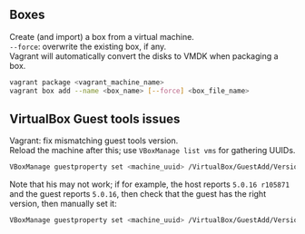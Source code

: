 ## Boxes

Create (and import) a box from a virtual machine.  
`--force`: overwrite the existing box, if any.  
Vagrant will automatically convert the disks to VMDK when packaging a box.

```sh
vagrant package <vagrant_machine_name>
vagrant box add --name <box_name> [--force] <box_file_name>
```

## VirtualBox Guest tools issues

Vagrant: fix mismatching guest tools version.  
Reload the machine after this; use  `VBoxManage list vms` for gathering UUIDs.

```sh
VBoxManage guestproperty set <machine_uuid> /VirtualBox/GuestAdd/Version
```

Note that his may not work; if for example, the host reports `5.0.16 r105871` and the guest reports `5.0.16`, then check that the guest has the right version, then manually set it:

```sh
VBoxManage guestproperty set <machine_uuid> /VirtualBox/GuestAdd/Version <short_version>
```
